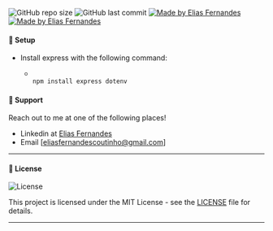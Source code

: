 ![GitHub repo size](https://img.shields.io/github/repo-size/eliasfernandesbr/desafio-boxgroup?color=orange&logo=GitHub)
![GitHub last commit](https://img.shields.io/github/last-commit/eliasfernandesbr/desafio-boxgroup)
<a href="https://desafio-groupbox.herokuapp.com/" target="_blank">
  <img alt="Made by Elias Fernandes" src="https://img.shields.io/badge/-Deploy Link-blueviolet?logo=Heroku&logoColor=white" />
  </a>
 <a href="https://www.linkedin.com/in/fernandesnetobr/" target="_blank">
  <img alt="Made by Elias Fernandes" src="https://img.shields.io/badge/-Linkedin-blue?logo=LinkedIn&logoColor=white" />
  </a>
  
 #### 🔧 Setup

- Install express with the following command:
  - ```javascript
    
    npm install express dotenv

    ```
    
 

#### 📌 Support

Reach out to me at one of the following places!

- Linkedin at [Elias Fernandes](https://www.linkedin.com/in/fernandesnetobr/)
- Email [eliasfernandescoutinho@gmail.com]

---
#### 📝 License

<img alt="License" src="https://img.shields.io/badge/license-MIT-%2304D361?color=rgb(89,101,224)">

This project is licensed under the MIT License - see the [LICENSE](LICENSE) file for details.

---

